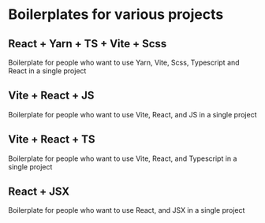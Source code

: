 # Boilerplates for various projects

## React + Yarn + TS + Vite + Scss
<p>Boilerplate for people who want to use Yarn, Vite, Scss, Typescript and React in a single project</p> 

## Vite + React + JS
<p>Boilerplate for people who want to use Vite, React, and JS in a single project</p> 

## Vite + React + TS
<p>Boilerplate for people who want to use Vite, React, and Typescript in a single project</p> 

## React + JSX
<p>Boilerplate for people who want to use React, and JSX in a single project</p> 
